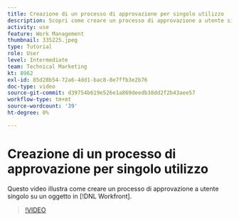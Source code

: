 ```yaml
---
title: Creazione di un processo di approvazione per singolo utilizzo
description: Scopri come creare un processo di approvazione a utente singolo su un oggetto in [!DNL  Workfront].
activity: use
feature: Work Management
thumbnail: 335225.jpeg
type: Tutorial
role: User
level: Intermediate
team: Technical Marketing
kt: 8962
exl-id: 85d28b54-72a6-4dd1-bac8-8e7ffb3e2b76
doc-type: video
source-git-commit: d39754b619e526e1a869deedb38dd2f2b43aee57
workflow-type: tm+mt
source-wordcount: '39'
ht-degree: 0%

---
```


# Creazione di un processo di approvazione per singolo utilizzo

Questo video illustra come creare un processo di approvazione a utente singolo su un oggetto in [!DNL  Workfront].

>[!VIDEO](https://video.tv.adobe.com/v/335225/?quality=12)

<!---
learn more URLS
Approval process overview
--->
